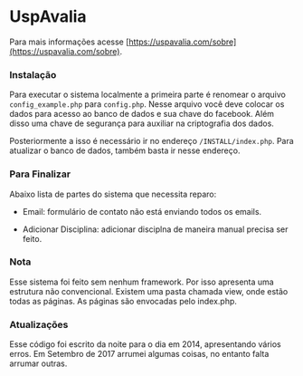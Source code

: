 # UspAvalia

Para mais informações acesse [https://uspavalia.com/sobre](https://uspavalia.com/sobre).

### Instalação

Para executar o sistema localmente a primeira parte é renomear o arquivo `config_example.php` para `config.php`. Nesse arquivo você deve colocar os dados para acesso ao banco de dados e sua chave do facebook. Além disso uma chave de segurança para auxiliar na criptografia dos dados.

Posteriormente a isso é necessário ir no endereço `/INSTALL/index.php`. Para atualizar o banco de dados, também basta ir nesse endereço.

### Para Finalizar

Abaixo lista de partes do sistema que necessita reparo:

- Email: formulário de contato não está enviando todos os emails.

- Adicionar Disciplina: adicionar disciplna de maneira manual precisa ser feito.

### Nota

Esse sistema foi feito sem nenhum framework. Por isso apresenta uma estrutura não convencional. Existem uma pasta chamada view, onde estão todas as páginas. As páginas são envocadas pelo index.php.

### Atualizações

Esse código foi escrito da noite para o dia em 2014, apresentando vários erros. Em Setembro de 2017 arrumei algumas coisas, no entanto falta arrumar outras.


